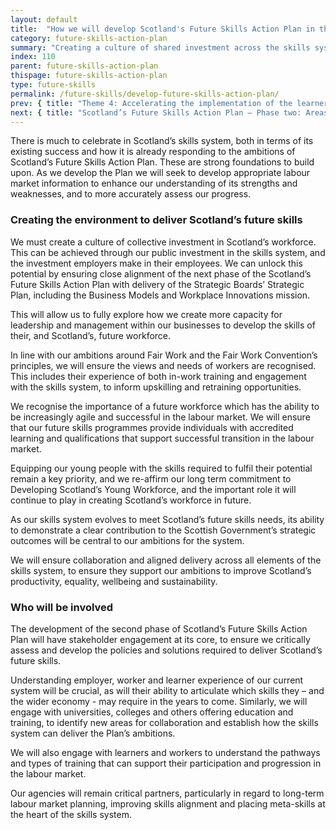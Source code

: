 ```yaml
---
layout: default
title:  "How we will develop Scotland's Future Skills Action Plan in the coming years"
category: future-skills-action-plan
summary: "Creating a culture of shared investment across the skills system."
index: 110
parent: future-skills-action-plan
thispage: future-skills-action-plan
type: future-skills
permalink: /future-skills/develop-future-skills-action-plan/
prev: { title: "Theme 4: Accelerating the implementation of the learner journey review", url: "/future-skills/learner-journey-review/" }
next: { title: "Scotland’s Future Skills Action Plan – Phase two: Areas for development", url: "/future-skills/phase-two-areas-development/" }
---
```


There is much to celebrate in Scotland’s skills system, both in terms of its existing success and how it is already responding to the ambitions of Scotland’s Future Skills Action Plan. These are strong foundations to build upon.  As we develop the Plan we will seek to develop appropriate labour market information to enhance our understanding of its strengths and weaknesses, and to more accurately assess our progress.

### Creating the environment to deliver Scotland’s future skills

We must create a culture of collective investment in Scotland’s workforce. This can be achieved through our public investment in the skills system, and the investment employers make in their employees. We can unlock this potential by ensuring close alignment of the next phase of the Scotland’s Future Skills Action Plan with delivery of the Strategic Boards’ Strategic Plan, including the Business Models and Workplace Innovations mission.

This will allow us to fully explore how we create more capacity for leadership and management within our businesses to develop the skills of their, and Scotland’s, future workforce.

In line with our ambitions around Fair Work and the Fair Work Convention’s principles, we will ensure the views and needs of workers are recognised. This includes their experience of both in-work training and engagement with the skills system, to inform upskilling and retraining opportunities.

We recognise the importance of a future workforce which has the ability to be increasingly agile and successful in the labour market. We will ensure that our future skills programmes provide individuals with accredited learning and qualifications that support successful transition in the labour market.

Equipping our young people with the skills required to fulfil their potential remain a key priority, and we re-affirm our long term commitment to Developing Scotland’s Young Workforce, and the important role it will continue to play in creating Scotland’s workforce in future.

As our skills system evolves to meet Scotland’s future skills needs, its ability to demonstrate a clear contribution to the Scottish Government’s strategic outcomes will be central to our ambitions for the system.

We will ensure collaboration and aligned delivery across all elements of the skills system, to ensure they support our ambitions to improve Scotland’s productivity, equality, wellbeing and sustainability.

### Who will be involved

The development of the second phase of Scotland’s Future Skills Action Plan will have stakeholder engagement at its core, to ensure we critically assess and develop the policies and solutions required to deliver Scotland’s future skills.

Understanding employer, worker and learner experience of our current system will be crucial, as will their ability to articulate which skills they – and the wider economy - may require in the years to come. Similarly, we will engage with universities, colleges and others offering education and training, to identify new areas for collaboration and establish how the skills system can deliver the Plan’s ambitions.

We will also engage with learners and workers to understand the pathways and types of training that can support their participation and progression in the labour market.

Our agencies will remain critical partners, particularly in regard to long-term labour market planning, improving skills alignment and placing meta-skills at the heart of the skills system.
